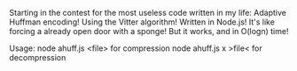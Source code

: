 Starting in the contest for the most useless code written in my life:
Adaptive Huffman encoding! Using the Vitter algorithm! Written in Node.js!
It's like forcing a already open door with a sponge!
But it works, and in O(logn) time!

Usage:
	node ahuff.js &lt;file&gt; for compression
	node ahuff.js x &gt;file&lt; for decompression
